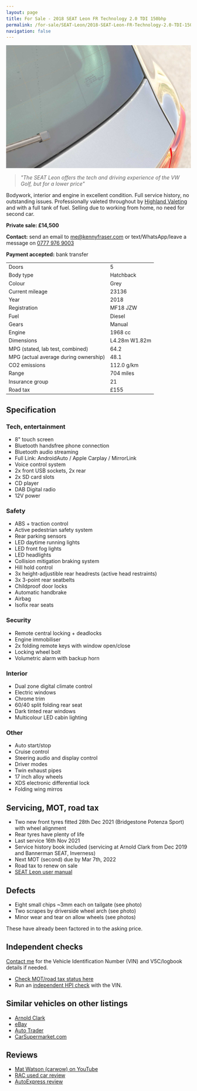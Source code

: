 ```yaml
---
layout: page    
title: For Sale - 2018 SEAT Leon FR Technology 2.0 TDI 150bhp  
permalink: /for-sale/SEAT-Leon/2018-SEAT-Leon-FR-Technology-2.0-TDI-150bhp-5dr-grey-diesel-hatchback/  
navigation: false
---
```

![](bodywork-rear.jpg)
> _"The SEAT Leon offers the tech and driving experience of the VW Golf, but for a lower price"_

Bodywork, interior and engine in excellent condition.  Full service history, no outstanding issues.  Professionally valeted throughout by [Highland Valeting](https://www.highlandvaleting.co.uk/) and with a full tank of fuel. Selling due to working from home, no need for second car.

**Private sale: £14,500**

<span id="contact-me">**Contact:**</span> send an email to <a href="mailto:me@kennyfraser.com">me@kennyfraser.com</a> or text/WhatsApp/leave a message on <a href="tel:+447779769003">0777 976 9003</a>

**Payment accepted:** bank transfer 

|                                       |               |
|---------------------------------------|---------------|
| Doors                                 | 5             |  
| Body type                             | Hatchback     |  
| Colour                                | Grey          |
| Current mileage                       | 23136         |  
| Year                                  | 2018          |  
| Registration                          | MF18 JZW      |
| Fuel                                  | Diesel        |  
| Gears                                 | Manual        |
| Engine                                | 1968 cc       |
| Dimensions                            | L4.28m W1.82m |
| MPG (stated, lab test, combined)      | 64.2          |
| MPG (actual average during ownership) | 48.1          |
| CO2 emissions                         | 112.0 g/km    |
| Range                                 | 704 miles     |
| Insurance group                       | 21            |
| Road tax                              | £155          |  

## Specification

### Tech, entertainment
- 8" touch screen
- Bluetooth handsfree phone connection
- Bluetooth audio streaming
- Full Link: AndroidAuto / Apple Carplay / MirrorLink
- Voice control system
- 2x front USB sockets, 2x rear
- 2x SD card slots
- CD player
- DAB Digital radio
- 12V power

### Safety
- ABS + traction control
- Active pedestrian safety system
- Rear parking sensors
- LED daytime running lights
- LED front fog lights
- LED headlights
- Collision mitigation braking system
- Hill hold control
- 3x height-adjustible rear headrests (active head restraints)
- 3x 3-point rear seatbelts
- Childproof door locks
- Automatic handbrake
- Airbag
- Isofix rear seats

### Security
- Remote central locking + deadlocks
- Engine immobiliser
- 2x folding remote keys with window open/close
- Locking wheel bolt
- Volumetric alarm with backup horn

### Interior
- Dual zone digital climate control
- Electric windows
- Chrome trim
- 60/40 split folding rear seat
- Dark tinted rear windows
- Multicolour LED cabin lighting

### Other
- Auto start/stop
- Cruise control
- Steering audio and display control
- Driver modes
- Twin exhaust pipes
- 17 inch alloy wheels
- XDS electronic differential lock
- Folding wing mirros

## Servicing, MOT, road tax
- Two new front tyres fitted 28th Dec 2021 (Bridgestone Potenza Sport) with wheel alignment
- Rear tyres have plenty of life
- Last service 16th Nov 2021
- Service history book included (servicing at Arnold Clark from Dec 2019 and Bannerman SEAT, Inverness)
- Next MOT (second) due by Mar 7th, 2022
- Road tax to renew on sale
- [SEAT Leon user manual](../User-Manual--LEON_11_18_EN.pdf)

## Defects
- Eight small chips ~3mm each on tailgate (see photo)
- Two scrapes by driverside wheel arch (see photo)
- Minor wear and tear on allow wheels (see photos)

These have already been factored in to the asking price.

## Independent checks

<a href="#contact-me">Contact me</a> for the Vehicle Identification Number (VIN) and V5C/logbook details if needed.

- [Check MOT/road tax status here](https://www.gov.uk/check-vehicle-tax)
- Run an [independent HPI check](https://www.hpi.co.uk/) with the VIN.

## Similar vehicles on other listings 

- [Arnold Clark](https://www.arnoldclark.com/used-cars?payment_type=monthly&unreserved_only=true&fuel_type%5B%5D=Diesel&transmission=Manual&age=4&min_engine_size=1945&body_type%5B%5D=Hatchback&sort_order=monthly_payment_up&make_model%5Bseat%5D%5B%5D=leon&show_click_and_collect_options=false)
- [eBay](https://www.ebay.co.uk/sch/i.html?_from=R40&_trksid=p2334524.m570.l1313&_nkw=seat+leon+fr+150+2.0+tdi+2018+5dr+hatchback&_sacat=0&LH_TitleDesc=0&rt=nc&_odkw=seat+leon+fr+150+2.0+tdi+2018+5dr+hatchboack&_osacat=0&_sop=16&LH_All=1)
- [Auto Trader](https://www.autotrader.co.uk/car-search?sort=relevance&postcode=iv108sd&radius=1500&make=SEAT&model=Leon&aggregatedTrim=FR%20Technology&include-delivery-option=on&year-from=2018&year-to=2018&maximum-mileage=25000&transmission=Manual&fuel-type=Diesel&body-type=Hatchback&minimum-badge-engine-size=2.0&max-engine-power=150&quantity-of-doors=5)
- [CarSupermarket.com](https://www.carsupermarket.com/used-cars/used-seat/used-seat-leon?make=seat&range=leon&coin=&min_year=2018&max_year=2018&odometer_value=30000&body_type=hatchback&fuel_type=diesel&transmission=&doors=&colour=&min_price=&max_price=&page=0&no_options=false&body_types=&seats=&search=&sort=price%7Casc&finance_term=60&finance_deposit=250&finance_mileage=8000&monthly_from=&monthly_to=&resultsPerPage=10&vrm_partial=&location_name=&department_id=&added_since=&status=&tags=&layout=list)

## Reviews

- [Mat Watson (carwow) on YouTube](https://www.youtube.com/watch?v=1XsZBfe2Kak)
- [RAC used car review](https://www.rac.co.uk/drive/car-reviews/seat/leon/leon-2017-2020/)
- [AutoExpress review](https://www.autoexpress.co.uk/seat/leon/85288/seat-leon-fr-review)